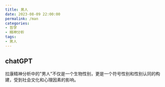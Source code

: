 ```yaml
---
title: 男人
date: 2023-08-09 22:00:00
permalink: /man
categories:
- 哲学
- 精神分析
tags:
- 男人
---
```

## chatGPT
拉康精神分析中的"男人"不仅是一个生物性别，更是一个符号性别和性别认同的构建，受到社会文化和心理因素的影响。